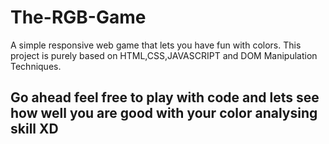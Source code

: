 # The-RGB-Game
A simple responsive web game that lets you have fun with colors. This project is purely based on HTML,CSS,JAVASCRIPT and DOM Manipulation Techniques.


## Go ahead feel free to play with code and lets see how well you are good with your color analysing  skill XD

